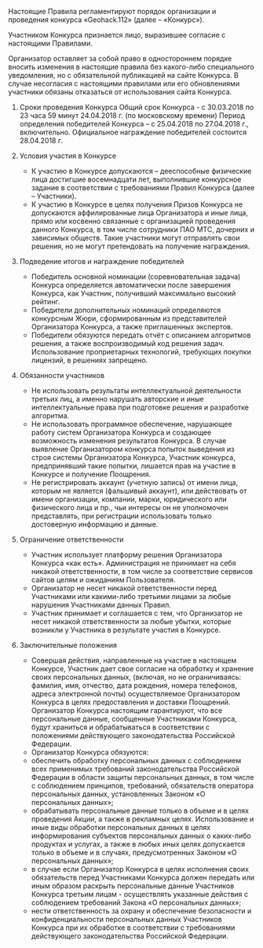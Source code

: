 Настоящие Правила регламентируют порядок организации и проведения конкурса «Geohack.112» (далее – «Конкурс»).

Участником Конкурса признается лицо, выразившее согласие с настоящими Правилами.

Организатор оставляет за собой право в одностороннем порядке вносить изменения в настоящие правила без какого-либо специального уведомления, но с обязательной публикацией на сайте Конкурса. В случае несогласия с настоящими правилами или его обновлениями участники обязаны отказаться от использования сайта Конкурса.

1. Сроки проведения Конкурса
Общий срок Конкурса - с 30.03.2018 по 23 часа 59 минут 24.04.2018 г. (по московскому времени)
Период определения победителей Конкурса – с 25.04.2018 по 27.04.2018 г., включительно.
Официальное награждение победителей состоится 28.04.2018 г.

2. Условия участия в Конкурсе
   * К участию в Конкурсе допускаются – дееспособные физические лица достигшие восемнадцати лет, выполнившие конкурсное задание в соответствии с требованиями Правил Конкурса (далее – Участники). 
   * К участию в Конкурсе в целях получения Призов Конкурса не допускаются аффилированные лица Организатора и иные лица, прямо или косвенно связанные с организацией проведения данного Конкурса, в том числе сотрудники ПАО МТС, дочерних и зависимых обществ. Такие участники могут отправлять свои решения, но не могут претендовать на получение награждения.

3. Подведение итогов и награждение победителей
   * Победитель основной номинации (соревновательная задача) Конкурса определяется автоматически после завершения Конкурса, как Участник, получивший максимально высокий рейтинг.
   * Победители дополнительных номинаций определяются конкурсным Жюри, сформированным из представителей Организатора Конкурса, а также приглашенных экспертов. 
   * Победители обязуются передать отчёт с описанием алгоритмов решения, а также воспроизводимый код решения задач. Использование проприетарных технологий, требующих покупки лицензий, в решениях запрещено.

4. Обязанности участников
   * Не использовать результаты интеллектуальной деятельности третьих лиц, а именно нарушать авторские и иные интеллектуальные права при подготовке решения и разработке алгоритма.
   * Не использовать программное обеспечение, нарушающее работу систем Организатора Конкурса и создающее возможность изменения результатов Конкурса. В случае выявление Организатором конкурса попыток выведения из строя системы Организатора Конкурса, Участник конкурса, предпринявший такие попытки, лишается прав на участие в Конкурсе и получение Поощрения.
   * Не регистрировать аккаунт (учетную запись) от имени лица, которым не является (фальшивый аккаунт), или действовать от имени организации, компании, марки, юридического или физического лица и пр., чьи интересы он не уполномочен представлять, при регистрации использовать только достоверную информацию и данные.

5. Ограничение ответственности
   * Участник использует платформу решения Организатора Конкурса «как есть». Администрация не принимает на себя никакой ответственности, в том числе за соответствие сервисов сайтов целям и ожиданиям Пользователя.
   * Организатор не несет никакой ответственности перед Участниками или какими-либо третьими лицами за любые нарушения Участниками данных Правил.
   * Участник принимает и соглашается с тем, что Организатор не несет никакой ответственности за любые убытки, которые возникли у Участника в результате участия в Конкурсе.

6. Заключительные положения
   * Совершая действия, направленные на участие в настоящем Конкурсе, Участник дает свое согласие на обработку и хранение своих персональных данных, (включая, но не ограничиваясь: фамилия, имя, отчество, дата рождения, номера телефонов, адреса электронной почты) осуществляемое Организатором Конкурса в целях предоставления и доставки Поощрений. Организатор Конкурса настоящим гарантируют, что все персональные данные, сообщенные Участниками Конкурса, будут храниться и обрабатываться в соответствии с положениями действующего законодательства Российской Федерации.
   * Организатор Конкурса обязуются:
    * обеспечить обработку персональных данных с соблюдением всех применимых требований законодательства Российской Федерации в области защиты персональных данных, в том числе с соблюдением принципов, требований, обязательств оператора персональных данных, установленных Законом «О персональных данных»;
    * обрабатывать персональные данные только в объеме и в целях проведения Акции, а также в рекламных целях. Использование и иные виды обработки персональных данных в целях информирования субъектов персональных данных о каких-либо продуктах и услугах, а также в любых иных целях допускается только в объеме и в случаях, предусмотренных Законом «О персональных данных»;
    * в случае если Организатор Конкурса в целях исполнения своих обязательств перед Участниками Конкурса должен передать или иным образом раскрыть персональные данные Участников Конкурса третьим лицам - осуществлять указанные действия с соблюдением требований Закона «О персональных данных»;
    * нести ответственность за охрану и обеспечение безопасности и конфиденциальности персональных данных Участников Конкурса при их обработке в соответствии с требованиями действующего законодательства Российской Федерации.
